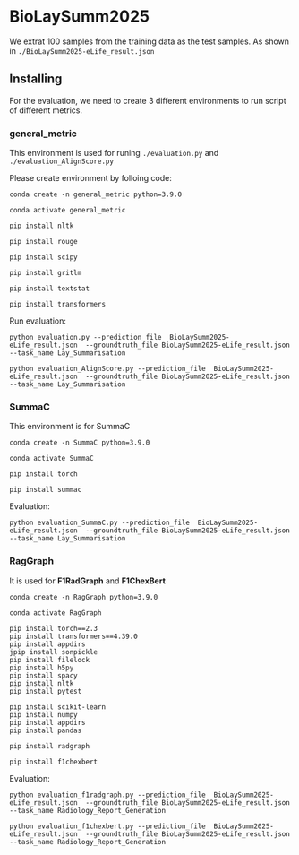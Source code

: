 # BioLaySumm2025

We extrat 100 samples from the training data as the test samples. As shown in `./BioLaySumm2025-eLife_result.json`

## Installing



For the evaluation, we need to create 3 different environments to run script of different metrics.



### general_metric

This environment is used for runing `./evaluation.py` and `./evaluation_AlignScore.py`



Please create environment by folloing code:

```
conda create -n general_metric python=3.9.0

conda activate general_metric 

pip install nltk

pip install rouge

pip install scipy

pip install gritlm

pip install textstat

pip install transformers
```



Run evaluation:

```
python evaluation.py --prediction_file  BioLaySumm2025-eLife_result.json  --groundtruth_file BioLaySumm2025-eLife_result.json --task_name Lay_Summarisation  

python evaluation_AlignScore.py --prediction_file  BioLaySumm2025-eLife_result.json  --groundtruth_file BioLaySumm2025-eLife_result.json --task_name Lay_Summarisation  
```



### SummaC

This environment is for SummaC

```
conda create -n SummaC python=3.9.0

conda activate SummaC

pip install torch

pip install summac
```

Evaluation:

```
python evaluation_SummaC.py --prediction_file  BioLaySumm2025-eLife_result.json  --groundtruth_file BioLaySumm2025-eLife_result.json --task_name Lay_Summarisation  
```

### RagGraph

It is used for **F1RadGraph** and **F1ChexBert**

```
conda create -n RagGraph python=3.9.0

conda activate RagGraph 

pip install torch==2.3
pip install transformers==4.39.0
pip install appdirs
jpip install sonpickle
pip install filelock
pip install h5py
pip install spacy
pip install nltk
pip install pytest

pip install scikit-learn
pip install numpy
pip install appdirs
pip install pandas

pip install radgraph

pip install f1chexbert
```

Evaluation:

```
python evaluation_f1radgraph.py --prediction_file  BioLaySumm2025-eLife_result.json  --groundtruth_file BioLaySumm2025-eLife_result.json --task_name Radiology_Report_Generation  

python evaluation_f1chexbert.py --prediction_file  BioLaySumm2025-eLife_result.json  --groundtruth_file BioLaySumm2025-eLife_result.json --task_name Radiology_Report_Generation
```

